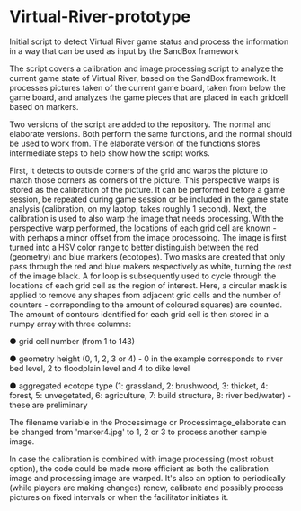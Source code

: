 # Virtual-River-prototype
Initial script to detect Virtual River game status and process the information in a way that can be used as input by the SandBox framework

The script covers a calibration and image processing script to analyze the current game state of Virtual River, based on the SandBox framework. It processes pictures taken of the current game board, taken from below the game board, and analyzes the game pieces that are placed in each gridcell based on markers.

Two versions of the script are added to the repository. The normal and elaborate versions. Both perform the same functions, and the normal should be used to work from. The elaborate version of the functions stores intermediate steps to help show how the script works.

First, it detects to outside corners of the grid and warps the picture to match those corners as corners of the picture. This perspective warps is stored as the calibration of the picture. It can be performed before a game session, be repeated during game session or be included in the game state analysis (calibration, on my laptop, takes roughly 1 second). Next, the calibration is used to also warp the image that needs processing. With the perspective warp performed, the locations of each grid cell are known - with perhaps a minor offset from the image processoing. The image is first turned into a HSV color range to better distinguish between the red (geometry) and blue markers (ecotopes). Two masks are created that only pass through the red and blue makers respectively as white, turning the rest of the image black. A for loop is subsequently used to cycle through the locations of each grid cell as the region of interest. Here, a circular mask is applied to remove any shapes from adjacent grid cells and the number of counters - correponding to the amount of coloured squares) are counted. The amount of contours identified for each grid cell is then stored in a numpy array with three columns:

●	grid cell number (from 1 to 143)

●	geometry height (0, 1, 2, 3 or 4) - 0 in the example corresponds to river bed level, 2 to floodplain level and 4 to dike level

●	aggregated ecotope type (1: grassland, 2: brushwood, 3: thicket, 4: forest, 5: unvegetated, 6: agriculture, 7: build structure,
  8: river bed/water) - these are preliminary

The filename variable in the Processimage or Processimage_elaborate can be changed from 'marker4.jpg' to 1, 2 or 3 to process another sample image.

In case the calibration is combined with image processing (most robust option), the code could be made more efficient as both the calibration image and processing image are warped. It's also an option to periodically (while players are making changes) renew, calibrate and possibly process pictures on fixed intervals or when the facilitator initiates it.
